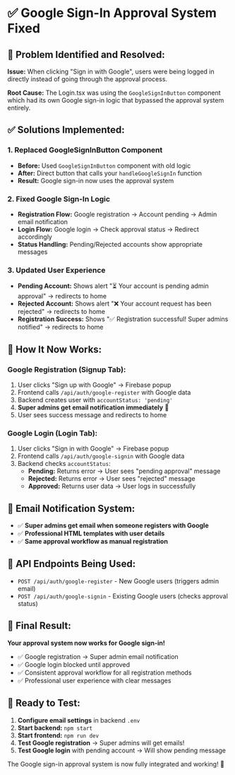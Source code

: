 # ✅ Google Sign-In Approval System Fixed

## 🔧 **Problem Identified and Resolved:**

**Issue:** When clicking "Sign in with Google", users were being logged in directly instead of going through the approval process.

**Root Cause:** The Login.tsx was using the `GoogleSignInButton` component which had its own Google sign-in logic that bypassed the approval system entirely.

## ✅ **Solutions Implemented:**

### 1. **Replaced GoogleSignInButton Component**
- **Before:** Used `GoogleSignInButton` component with old logic
- **After:** Direct button that calls your `handleGoogleSignIn` function
- **Result:** Google sign-in now uses the approval system

### 2. **Fixed Google Sign-In Logic**
- **Registration Flow:** Google registration → Account pending → Admin email notification
- **Login Flow:** Google login → Check approval status → Redirect accordingly
- **Status Handling:** Pending/Rejected accounts show appropriate messages

### 3. **Updated User Experience**
- **Pending Account:** Shows alert "⏳ Your account is pending admin approval" → redirects to home
- **Rejected Account:** Shows alert "❌ Your account request has been rejected" → redirects to home
- **Registration Success:** Shows "✅ Registration successful! Super admins notified" → redirects to home

## 🎯 **How It Now Works:**

### **Google Registration (Signup Tab):**
1. User clicks "Sign up with Google" → Firebase popup
2. Frontend calls `/api/auth/google-register` with Google data
3. Backend creates user with `accountStatus: 'pending'`
4. **Super admins get email notification immediately** 📧
5. User sees success message and redirects to home

### **Google Login (Login Tab):**
1. User clicks "Sign in with Google" → Firebase popup
2. Frontend calls `/api/auth/google-signin` with Google data
3. Backend checks `accountStatus`:
   - **Pending:** Returns error → User sees "pending approval" message
   - **Rejected:** Returns error → User sees "rejected" message  
   - **Approved:** Returns user data → User logs in successfully

## 📧 **Email Notification System:**
- ✅ **Super admins get email when someone registers with Google**
- ✅ **Professional HTML templates with user details**
- ✅ **Same approval workflow as manual registration**

## 🔄 **API Endpoints Being Used:**
- `POST /api/auth/google-register` - New Google users (triggers admin email)
- `POST /api/auth/google-signin` - Existing Google users (checks approval status)

## 🎉 **Final Result:**

**Your approval system now works for Google sign-in!**
- ✅ Google registration → Super admin email notification
- ✅ Google login blocked until approved
- ✅ Consistent approval workflow for all registration methods
- ✅ Professional user experience with clear messages

## 🚀 **Ready to Test:**

1. **Configure email settings** in backend `.env`
2. **Start backend:** `npm start`
3. **Start frontend:** `npm run dev`
4. **Test Google registration** → Super admins will get emails!
5. **Test Google login** with pending account → Will show pending message

The Google sign-in approval system is now fully integrated and working! 🎉
